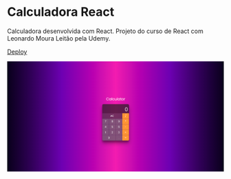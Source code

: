 # Calculadora React

Calculadora desenvolvida com React. Projeto do curso de React com Leonardo Moura Leitão pela Udemy.

[Deploy](https://calculadora-react-f2sq0xcuo-glaysonbsantos.vercel.app/)

![](./public/overview.png)

